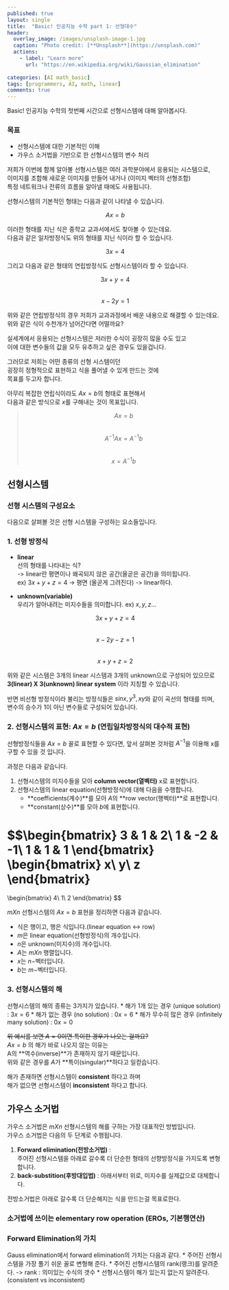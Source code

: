 ```yaml
---
published: true
layout: single
title:  "Basic! 인공지능 수학 part 1: 선형대수"
header:
  overlay_image: /images/unsplash-image-1.jpg
  caption: "Photo credit: [**Unsplash**](https://unsplash.com)"
  actions:
    - label: "Learn more"
      url: "https://en.wikipedia.org/wiki/Gaussian_elimination"
      
categories: [AI math_basic]
tags: [programmers, AI, math, linear]
comments: true
---
```


Basic! 인공지능 수학의 첫번째 시간으로 선형시스템에 대해 알아봅시다.  

### 목표 
* 선형시스템에 대한 기본적인 이해
* 가우스 소거법을 기반으로 한 선형시스템의 변수 처리 
    
저희가 이번에 함께 알아볼 선형시스템은 여러 과학분야에서 응용되는 시스템으로,  
이미지를 조합해 새로운 이미지를 만들어 내거나 (이미지 벡터의 선형조합)  
특정 네트워크나 전류의 흐름을 알아낼 때에도 사용됩니다.  

선형시스템의 기본적인 형태는 다음과 같이 나타낼 수 있습니다.  

$$Ax = b$$

이러한 형태를 지닌 식은 중학교 교과서에서도 찾아볼 수 있는데요.  
다음과 같은 일차방정식도 위의 형태를 지닌 식이라 할 수 있습니다.

$$3x = 4$$

그리고 다음과 같은 형태의 연립방정식도 선형시스템이라 할 수 있습니다. 

$$3x + y = 4$$  
$$x - 2y = 1$$  

위와 같은 연립방정식의 경우 저희가 교과과정에서 배운 내용으로 해결할 수 있는데요.  
위와 같은 식이 수천개가 넘어간다면 어떨까요?  

실세계에서 응용되는 선형시스템은 저러한 수식이 굉장히 많을 수도 있고  
이에 대한 변수들의 값을 모두 유추하고 싶은 경우도 있을겁니다.

그러므로 저희는 어떤 종류의 선형 시스템이던  
굉장히 정형적으로 표현하고 식을 풀어낼 수 있게 만드는 것에  
목표를 두고자 합니다.

아무리 복잡한 연립식이라도 $Ax = b$의 형태로 표현해서  
다음과 같은 방식으로 $x$를 구해내는 것이 목표입니다. 

> $$ Ax = b $$  
> $$ A^{-1}Ax = A^{-1}b $$  
> $$ x = A^{-1}b $$  


## 선형시스템

### 선형 시스템의 구성요소   

다음으로 살펴볼 것은 선형 시스템을 구성하는 요소들입니다. 

### 1. 선형 방정식

* **linear**  
선의 형태를 나타내는 식?  
-> linear란 평면이나 왜곡되지 않은 공간(올곧은 공간)을 의미힙니다.  
ex) $3x + y + z = 4$ -> 평면 (올곧게 그려진다) -> linear하다. 

* **unknown(variable)**   
우리가 알아내려는 미지수들을 의미합니다. ex) $x, y, z ...$

$$ 3x + y + z = 4 $$  
$$ x - 2y - z = 1 $$  
$$ x + y + z = 2 $$  

위와 같은 시스템은 3개의 linear 시스템과 3개의 unknown으로 구성되어 있으므로  
**3(linear) X 3(unknown) linear system** 이라 지칭할 수 있습니다. 

반면 비선형 방정식이라 불리는 방정식들은 $sinx , y^3, xy$와 같이 곡선의 형태를 띄며,  
변수의 승수가 1이 아닌 변수들로 구성되어 있습니다. 

### 2. 선형시스템의 표현: $Ax = b$ (연립일차방정식의 대수적 표현)

선형방정식들을 $Ax = b$ 꼴로 표현할 수 있다면, 
앞서 살펴본 것처럼 $A^{-1}$을 이용해 x를 구할 수 있을 것 입니다.

과정은 다음과 같습니다.  
1. 선형시스템의 미지수들을 모아 **column vector(열벡터)** x로 표현합니다.  
2. 선형시스템의 linear equation(선형방정식)에 대해 다음을 수행합니다.  
    - **coefficients(계수)**를 모아 $A$의 **row vector(행벡터)**로 표현합니다.   
    - **constant(상수)**를 모아 $b$에 표현합니다.  

$$\begin{bmatrix}
3 & 1 & 2\\
1 & -2 & -1\\
1 & 1 & 1
\end{bmatrix} 
\begin{bmatrix}
x\\
y\\
z
\end{bmatrix} 
=
\begin{bmatrix}
4\\
1\\
2
\end{bmatrix} 
$$   

$m X n$ 선형시스템의 $Ax = b$ 표현을 정리하면 다음과 같습니다.  
* 식은 행이고, 행은 식입니다.(linear equation $\leftrightarrow$ row)  
* $m$은 linear equation(선형방정식)의 개수입니다. 
* $n$은 unknown(미지수)의 개수입니다.
* $A$는 $m X n$ 행렬입니다.
* $x$는 $n-$벡터입니다.
* $b$는 $m-$벡터입니다.

### 3. 선형시스템의 해 

선형시스템의 해의 종류는 3가지가 있습니다. 
    * 해가 1개 있는 경우 (unique solution) : $3x = 6$
    * 해가 없는 경우 (no solution) : $0x = 6$
    * 해가 무수히 많은 경우 (infinitely many solution) : $0x = 0$

~~위 예시를 보면 $A = 0$이면 특이한 경우가 나오는 걸까요?~~  
$Ax = b$ 의 해가 바로 나오지 않는 이유는  
A의 **역수(inverse)**가 존재하지 않기 때문입니다.  
위와 같은 경우를 $A$가 **특이(singular)**하다고 일컫습니다.  

해가 존재하면 선형시스템이 **consistent** 하다고 하며  
해가 없으면 선형시스템이 **inconsistent** 하다고 합니다.  


## 가우스 소거법

가우스 소거법은 $m X n$ 선형시스템의 해를 구하는 가장 대표적인 방법입니다.   
가우스 소거법은 다음의 두 단계로 수행됩니다.   

1. **Forward elimination(전방소거법)** :  
주어진 선형시스템을 아래로 갈수록 더 단순한 형태의 선향방정식을 가지도록 변형합니다.
2. **back-substition(후방대입법)** : 아래서부터 위로, 미지수를 실제값으로 대체합니다. 

전방소거법은 아래로 갈수록 더 단순해지는 식을 만드는걸 목표로한다. 

### 소거법에 쓰이는 elementary row operation (EROs, 기본행연산)

### Forward Elimination의 가치 
Gauss elimination에서 forward elimination의 가치는 다음과 같다.
    * 주어진 선형시스템을 가장 풀기 쉬운 꼴로 변형해 준다.
    * 주어진 선형시스템의 rank(랭크)를 알려준다. -> rank : 의미있는 수식의 갯수 
    * 선형시스템이 해가 있는지 없는지 알려준다. (consistent vs inconsistent)




